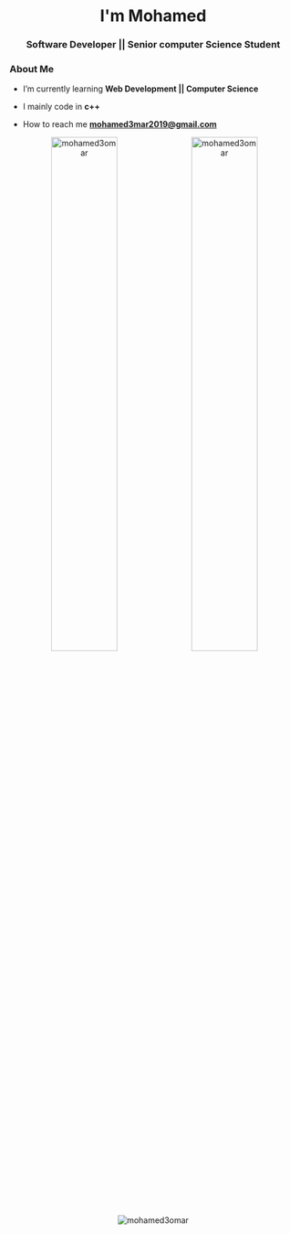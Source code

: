 <h1 align="center"> I'm Mohamed </h1>
<h3 align="center">Software Developer || Senior computer Science Student</h3>


### About Me

-  I’m currently learning **Web Development || Computer Science**

-  I mainly code in **c++**  

-  How to reach me **mohamed3mar2019@gmail.com**

<p align="center">
  &nbsp;<img width="48%" src="https://github-readme-stats.vercel.app/api?username=mohamed3omar&show_icons=true&locale=en&theme=radical" alt="mohamed3omar" />
  <img width="48%" src="https://github-readme-streak-stats.herokuapp.com/?user=mohamed3omar&theme=radical" alt="mohamed3omar" />
</p>

<p align="center"><img src="https://github-readme-stats.vercel.app/api/top-langs?username=mohamed3omar&show_icons=true&locale=en&layout=compact&theme=radical" alt="mohamed3omar" /></p>


